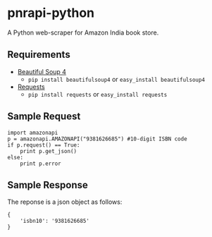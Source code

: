 pnrapi-python
=============

A Python web-scraper for Amazon India book store.

Requirements
------------
* [Beautiful Soup 4][1]
  - `pip install beautifulsoup4` or `easy_install beautifulsoup4`
* [Requests][2]
  - `pip install requests` or `easy_install requests`

Sample Request
--------------
    import amazonapi
    p = amazonapi.AMAZONAPI("9381626685") #10-digit ISBN code
    if p.request() == True:
        print p.get_json()
    else:
        print p.error

Sample Response
---------------
The reponse is a json object as follows:

	{
        'isbn10': '9381626685'
	}

[1]: http://www.crummy.com/software/BeautifulSoup/
[2]: https://github.com/kennethreitz/requests

